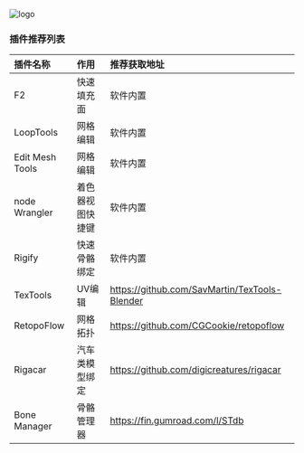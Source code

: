 ![logo](./images/blender_logo.png)
### 插件推荐列表
|插件名称|作用|推荐获取地址
|:-|:-|:-
|F2|快速填充面|软件内置
|LoopTools|网格编辑|软件内置
|Edit Mesh Tools|网格编辑|软件内置
|node Wrangler|着色器视图快捷键|软件内置
|Rigify|快速骨骼绑定|软件内置
|TexTools|UV编辑|https://github.com/SavMartin/TexTools-Blender
|RetopoFlow|网格拓扑|https://github.com/CGCookie/retopoflow
|Rigacar|汽车类模型绑定|https://github.com/digicreatures/rigacar    
|Bone Manager|骨骼管理器|https://fin.gumroad.com/l/STdb